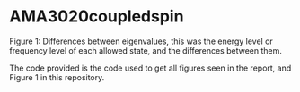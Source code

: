 # AMA3020coupledspin

Figure 1: Differences between eigenvalues, this was the energy level or frequency level of each allowed state, and the differences between them.

The code provided is the code used to get all figures seen in the report, and Figure 1 in this repository.
